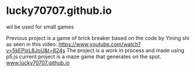 # lucky70707.github.io
wil be used for small games

Previous project is a game of brick breaker based on the code by Yining shi as seen in this video: https://www.youtube.com/watch?v=5kEPixL8JoU&t=824s
The project is a work in process and made using p5.js
current project is a maze game that generates on the spot.
www.lucky70707.github.io
